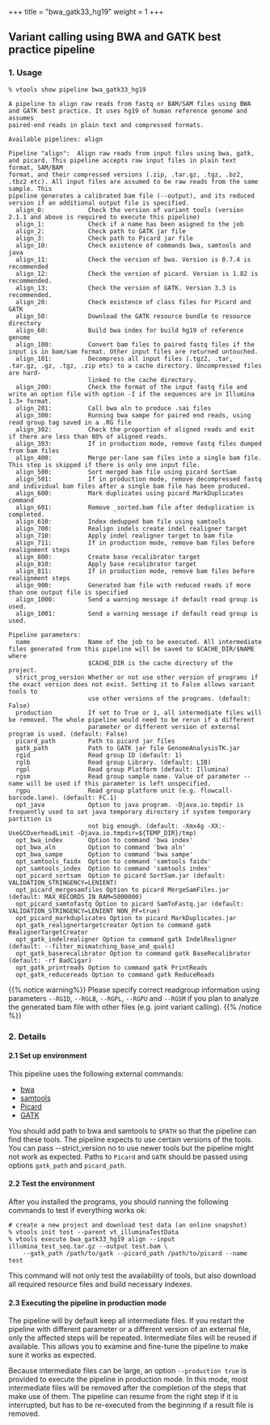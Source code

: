 
+++
title = "bwa_gatk33_hg19"
weight = 1
+++



## Variant calling using BWA and GATK best practice pipeline 



### 1. Usage

    % vtools show pipeline bwa_gatk33_hg19
    
    A pipeline to align raw reads from fastq or BAM/SAM files using BWA and GATK best practice. It uses hg19 of human reference genome and assumes
    paired-end reads in plain text and compressed formats.
    
    Available pipelines: align
    
    Pipeline "align":  Align raw reads from input files using bwa, gatk, and picard. This pipeline accepts raw input files in plain text format, SAM/BAM
    format, and their compressed versions (.zip, .tar.gz, .tgz, .bz2, .tbz2 etc). All input files are assumed to be raw reads from the same sample. This
    pipeline generates a calibrated bam file (--output), and its reduced version if an additional output file is specified.
      align_0:            Check the version of variant tools (version 2.1.1 and above is required to execute this pipeline)
      align_1:            Check if a name has been asigned to the job
      align_2:            Check path to GATK jar file
      align_3:            Check path to Picard jar file
      align_10:           Check existence of commands bwa, samtools and java
      align_11:           Check the version of bwa. Version is 0.7.4 is recommended
      align_12:           Check the version of picard. Version is 1.82 is recommended.
      align_13:           Check the version of GATK. Version 3.3 is recommended.
      align_20:           Check existence of class files for Picard and GATK
      align_50:           Download the GATK resource bundle to resource directory
      align_60:           Build bwa index for build hg19 of reference genome
      align_100:          Convert bam files to paired fastq files if the input is in bam/sam format. Other input files are returned untouched.
      align_101:          Decompress all input files (.tgz2, .tar, .tar.gz, .gz, .tgz, .zip etc) to a cache directory. Uncompressed files are hard-
                          linked to the cache directory.
      align_200:          Check the format of the input fastq file and write an option file with option -I if the sequences are in Illumina 1.3+ format.
      align_201:          Call bwa aln to produce .sai files
      align_300:          Running bwa sampe for paired end reads, using read group tag saved in a .RG file
      align_302:          Check the proportion of aligned reads and exit if there are less than 80% of aligned reads.
      align_303:          If in production mode, remove fastq files dumped from bam files
      align_400:          Merge per-lane sam files into a single bam file. This step is skipped if there is only one input file.
      align_500:          Sort merged bam file using picard SortSam
      align_501:          If in production mode, remove decompressed fastq and individual bam files after a single bam file has been produced.
      align_600:          Mark duplicates using picard MarkDuplicates command
      align_601:          Remove _sorted.bam file after deduplication is completed.
      align_610:          Index dedupped bam file using samtools
      align_700:          Realign indels create indel realigner target
      align_710:          Apply indel realigner target to bam file
      align_711:          If in production mode, remove bam files before realignment steps
      align_800:          Create base recalibrator target
      align_810:          Apply base recalibrator target
      align_811:          If in production mode, remove bam files before realignment steps
      align_900:          Generated bam file with reduced reads if more than one output file is specified
      align_1000:         Send a warning message if default read group is used.
      align_1001:         Send a warning message if default read group is used.
    
    Pipeline parameters:
      name                Name of the job to be executed. All intermediate files generated from this pipeline will be saved to $CACHE_DIR/$NAME where
                          $CACHE_DIR is the cache directory of the project.
      strict_prog_version Whether or not use other version of programs if the exact version does not exist. Setting it to False allows variant tools to
                          use other versions of the programs. (default: False)
      production          If set to True or 1, all intermediate files will be removed. The whole pipeline would need to be rerun if a different
                          parameter or different version of external program is used. (default: False)
      picard_path         Path to picard jar files
      gatk_path           Path to GATK jar file GenomeAnalysisTK.jar
      rgid                Read group ID (default: 1)
      rglb                Read group Library. (default: LIB)
      rgpl                Read group Platform (default: Illumina)
      rgsm                Read group sample name. Value of parameter --name will be used if this parameter is left unspecified.
      rgpu                Read group platform unit (e.g. flowcall-barcode.lane). (default: FC.1)
      opt_java            Option to java program. -Djava.io.tmpdir is frequently used to set java temporary directory if system temporary partition is
                          not big enough. (default: -Xmx4g -XX:-UseGCOverheadLimit -Djava.io.tmpdir=${TEMP_DIR}/tmp)
      opt_bwa_index       Option to command 'bwa index'
      opt_bwa_aln         Option to command 'bwa aln'
      opt_bwa_sampe       Option to command 'bwa sampe'
      opt_samtools_faidx  Option to command 'samtools faidx'
      opt_samtools_index  Option to command 'samtools index'
      opt_picard_sortsam  Option to picard SortSam.jar (default: VALIDATION_STRINGENCY=LENIENT)
      opt_picard_mergesamfiles Option to picard MergeSamFiles.jar (default: MAX_RECORDS_IN_RAM=5000000)
      opt_picard_samtofastq Option to picard SamToFastq.jar (default: VALIDATION_STRINGENCY=LENIENT NON_PF=true)
      opt_picard_markduplicates Option to picard MarkDuplicates.jar
      opt_gatk_realignertargetcreator Option to command gatk RealignerTargetCreator
      opt_gatk_indelrealigner Option to command gatk IndelRealigner (default: --filter_mismatching_base_and_quals)
      opt_gatk_baserecalibrator Option to command gatk BaseRecalibrator (default: -rf BadCigar)
      opt_gatk_printreads Option to command gatk PrintReads
      opt_gatk_reducereads Option to command gatk ReduceReads
    


{{% notice warning%}}
Please specify correct readgroup information using parameters `--RGID`, `--RGLB`, `--RGPL`, `--RGPU` and `--RGSM` if you plan to analyze the generated bam file with other files (e.g. joint variant calling). 
{{% /notice %}}


### 2. Details

#### 2.1 Set up environment

This pipeline uses the following external commands: 



*   [bwa][1] 
*   [samtools][2] 
*   [Picard][3] 
*   [GATK][4] 

You should add path to bwa and samtools to `$PATH` so that the pipeline can find these tools. The pipeline expects to use certain versions of the tools. You can pass --strict_version no to use newer tools but the pipeline might not work as expected. Paths to `Picard` and `GATK` should be passed using options `gatk_path` and `picard_path`. 



#### 2.2 Test the environment

After you installed the programs, you should running the following commands to test if everything works ok: 



    # create a new project and download test data (an online snapshot)
    % vtools init test --parent vt_illuminaTestData
    % vtools execute bwa_gatk33_hg19 align --input illumina_test_seq.tar.gz --output test.bam \
        --gatk_path /path/to/gatk --picard_path /path/to/picard --name test
    

This command will not only test the availability of tools, but also download all required resource files and build necessary indexes. 



#### 2.3 Executing the pipeline in production mode

The pipeline will by default keep all intermediate files. If you restart the pipeline with different parameter or a different version of an external file, only the affected steps will be repeated. Intermediate files will be reused if available. This allows you to examine and fine-tune the pipeline to make sure it works as expected. 

Because intermediate files can be large, an option `--production true` is provided to execute the pipeline in production mode. In this mode, most intermediate files will be removed after the completion of the steps that make use of them. The pipeline can resume from the right step if it is interrupted, but has to be re-executed from the beginning if a result file is removed.

 [1]: http://bio-bwa.sourceforge.net/
 [2]: http://samtools.sourceforge.net/
 [3]: http://picard.sourceforge.net/
 [4]: http://www.broadinstitute.org/gatk/
